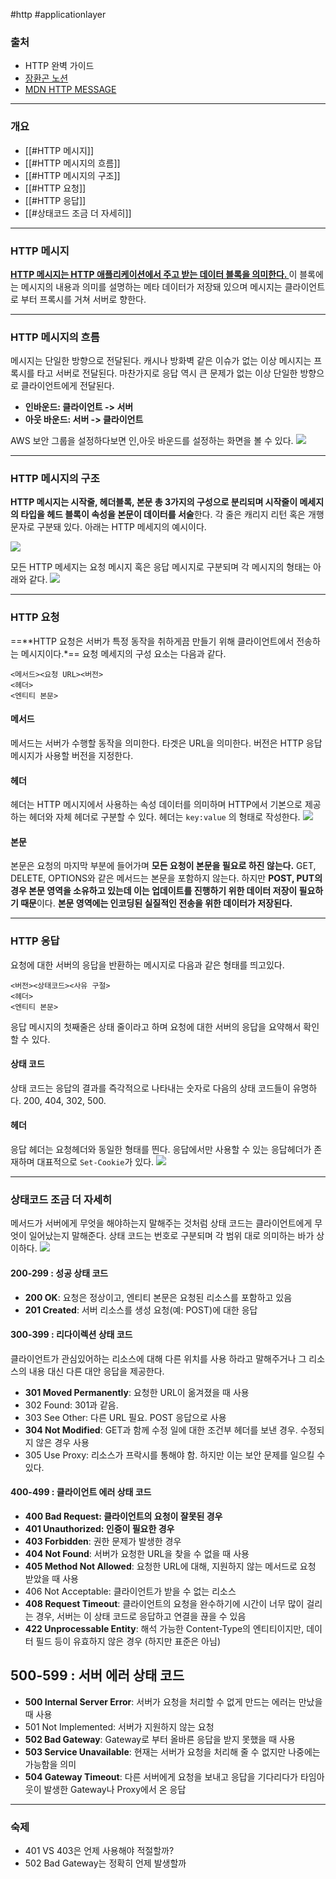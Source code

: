 #http #applicationlayer 
### 출처
*  HTTP 완벽 가이드
* [장환곤 노션](https://www.notion.so/3-HTTP-3b96e15795b1447fb530d9f4763a7bb4?pvs=4)
* [MDN HTTP MESSAGE](https://developer.mozilla.org/ko/docs/Web/HTTP/Messages)
___
### 개요
* [[#HTTP 메시지]]
* [[#HTTP 메시지의 흐름]]
* [[#HTTP 메시지의 구조]]
* [[#HTTP 요청]]
* [[#HTTP 응답]]
* [[#상태코드 조금 더 자세히]]
___
### HTTP 메시지

<u><b>HTTP 메시지는 HTTP 애플리케이션에서 주고 받는 데이터 블록을 의미한다. </b></u>
이 블록에는 메시지의 내용과 의미를 설명하는 메타 데이터가 저장돼 있으며 메시지는 클라이언트로 부터 프록시를 거쳐 서버로 향한다.
___
### HTTP 메시지의 흐름

메시지는 단일한 방향으로 전달된다. 캐시나 방화벽 같은 이슈가 없는 이상 메시지는 프록시를 타고 서버로 전달된다.
마찬가지로 응답 역시 큰 문제가 없는 이상 단일한 방향으로 클라이언트에게 전달된다.

* **인바운드: 클라이언트 -> 서버**
* **아웃 바운드: 서버 -> 클라이언트**

AWS 보안 그룹을 설정하다보면 인,아웃 바운드를 설정하는 화면을 볼 수 있다. 
![](https://my-study.s3.ap-northeast-2.amazonaws.com/HTTP%20%EB%A9%94%EC%8B%9C%EC%A7%80%20/%20Pasted%20image%2020240311182556.png)
___
### HTTP 메시지의 구조

**HTTP 메시지는 시작줄, 헤더블록, 본문 총 3가지의 구성으로 분리되며 시작줄이 메세지의 타입을 헤드 블록이 속성을 본문이 데이터를 서술**한다. 각 줄은 캐리지 리턴 혹은 개행 문자로 구분돼 있다. 아래는 HTTP 메세지의 예시이다.

![](https://my-study.s3.ap-northeast-2.amazonaws.com/HTTP%20%EB%A9%94%EC%8B%9C%EC%A7%80%20/%20Pasted%20image%2020240311200028.png)

모든 HTTP 메세지는 요청 메시지 혹은 응답 메시지로 구분되며 각 메시지의 형태는 아래와 같다.
![](https://my-study.s3.ap-northeast-2.amazonaws.com/HTTP%20%EB%A9%94%EC%8B%9C%EC%A7%80%20/%20Pasted%20image%2020240311200048.png)
___
### HTTP 요청

==**HTTP 요청은 서버가 특정 동작을 취하게끔 만들기 위해 클라이언트에서 전송하는 메시지이다.*== 요청 메세지의 구성 요소는 다음과 같다.

```text
<메서드><요청 URL><버전>
<헤더>
<엔티티 본문>
```
#### 메서드
메서드는 서버가 수행할 동작을 의미한다. 타겟은 URL을 의미한다. 버전은 HTTP 응답 메시지가 사용할 버전을 지정한다.
#### 헤더
헤더는 HTTP 메시지에서 사용하는 속성 데이터를 의미하며 HTTP에서 기본으로 제공하는 헤더와 자체 헤더로 구분할 수 있다. 헤더는 `key:value` 의 형태로 작성한다.
![](https://my-study.s3.ap-northeast-2.amazonaws.com/HTTP%20%EB%A9%94%EC%8B%9C%EC%A7%80%20/%20Pasted%20image%2020240311200858.png)

#### 본문
본문은 요청의 마지막 부분에 들어가며 **모든 요청이 본문을 필요로 하진 않는다.** GET, DELETE, OPTIONS와 같은 메서드는 본문을 포함하지 않는다. 하지만 **POST, PUT의 경우 본문 영역을 소유하고 있는데 이는 업데이트를 진행하기 위한 데이터 저장이 필요하기 때문**이다.
**본문 영역에는 인코딩된 실질적인 전송을 위한 데이터가 저장된다.**
___
### HTTP 응답

요청에 대한 서버의 응답을 반환하는 메시지로 다음과 같은 형태를 띄고있다.
```text
<버전><상태코드><사유 구절>
<헤더>
<엔티티 본문>
```

응답 메시지의 첫째줄은 상태 줄이라고 하며 요청에 대한 서버의 응답을 요약해서 확인할 수 있다. 
#### 상태 코드
상태 코드는 응답의 결과를 즉각적으로 나타내는 숫자로 다음의 상태 코드들이 유명하다. 200, 404, 302, 500.

#### 헤더
응답 헤더는 요청헤더와 동일한 형태를 띈다. 응답에서만 사용할 수 있는 응답헤더가 존재하며 대표적으로 `Set-Cookie`가 있다.
![](https://my-study.s3.ap-northeast-2.amazonaws.com/HTTP%20%EB%A9%94%EC%8B%9C%EC%A7%80%20/%20Pasted%20image%2020240311202316.png)
___
### 상태코드 조금 더 자세히

메서드가 서버에게 무엇을 해야하는지 말해주는 것처럼 상태 코드는 클라이언트에게 무엇이 일어났는지 말해준다. 상태 코드는 번호로 구분되며 각 범위 대로 의미하는 바가 상이하다.
![](https://my-study.s3.ap-northeast-2.amazonaws.com/HTTP%20%EB%A9%94%EC%8B%9C%EC%A7%80%20/%20Pasted%20image%2020240311204326.png)
#### 200-299 : 성공 상태 코드
- **200 OK**: 요청은 정상이고, 엔티티 본문은 요청된 리소스를 포함하고 있음
- **201 Created**: 서버 리소스를 생성 요청(예: POST)에 대한 응답

#### 300-399 : 리다이렉션 상태 코드
클라이언트가 관심있어하는 리소스에 대해 다른 위치를 사용 하라고 말해주거나 그 리소스의 내용 대신 다른 대안 응답을 제공한다. 

- **301 Moved Permanently**: 요청한 URL이 옮겨졌을 때 사용
- 302 Found: 301과 같음.
- 303 See Other: 다른 URL 필요. POST 응답으로 사용
- **304 Not Modified**: GET과 함께 수정 일에 대한 조건부 헤더를 보낸 경우. 수정되지 않은 경우 사용
- 305 Use Proxy: 리소스가 프락시를 통해야 함. 하지만 이는 보안 문제를 일으킬 수 있다.

#### 400-499 : 클라이언트 에러 상태 코드
- **400 Bad Request: 클라이언트의 요청이 잘못된 경우**
- **401 Unauthorized: 인증이 필요한 경우**
- **403 Forbidden**: 권한 문제가 발생한 경우
- **404 Not Found**: 서버가 요청한 URL을 찾을 수 없을 때 사용
- **405 Method Not Allowed**: 요청한 URL에 대해, 지원하지 않는 메서드로 요청 받았을 때 사용
- 406 Not Acceptable: 클라이언트가 받을 수 없는 리소스
- **408 Request Timeout**: 클라이언트의 요청을 완수하기에 시간이 너무 많이 걸리는 경우, 서버는 이 상태 코드로 응답하고 연결을 끊을 수 있음
- **422 Unprocessable Entity**: 해석 가능한 Content-Type의 엔티티이지만, 데이터 필드 등이 유효하지 않은 경우 (하지만 표준은 아님)

## 500-599 : 서버 에러 상태 코드

- **500 Internal Server Error**: 서버가 요청을 처리할 수 없게 만드는 에러는 만났을 때 사용
- 501 Not Implemented: 서버가 지원하지 않는 요청
- **502 Bad Gateway**: Gateway로 부터 올바른 응답을 받지 못했을 때 사용
- **503 Service Unavailable**: 현재는 서버가 요청을 처리해 줄 수 없지만 나중에는 가능함을 의미
- **504 Gateway Timeout**: 다른 서버에게 요청을 보내고 응답을 기다리다가 타임아웃이 발생한 Gateway나 Proxy에서 온 응답

___
### 숙제
* 401 VS 403은 언제 사용해야 적절할까?
* 502 Bad Gateway는 정확히 언제 발생할까